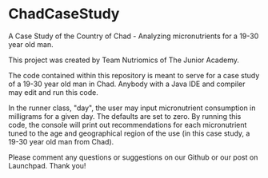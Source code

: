 # ChadCaseStudy
A Case Study of the Country of Chad - Analyzing micronutrients for a 19-30 year old man.

This project was created by Team Nutriomics of The Junior Academy.

The code contained within this repository is meant to serve for a case study of a 19-30 year old man in Chad. Anybody with a Java IDE and compiler may edit and run this code.

In the runner class, "day", the user may input micronutrient consumption in milligrams for a given day. The defaults are set to zero. By running this code, the console will print out recommendations for each micronutrient tuned to the age and geographical region of the use (in this case study, a 19-30 year old man from Chad).

Please comment any questions or suggestions on our Github or our post on Launchpad. Thank you!
